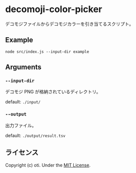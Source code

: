 # decomoji-color-picker

デコモジファイルからデコモジカラーを引き当てるスクリプト。

## Example

```
node src/index.js --input-dir example
```

## Arguments

### `--input-dir`
デコモジ PNG が格納されているディレクトリ。

default: `./input/`

### `--output`
出力ファイル。

default: `./output/result.tsv`

## ライセンス

Copyright (c) oti. Under the [MIT License](LICENSE).